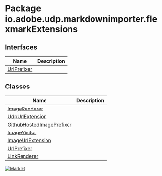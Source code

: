 # Package io.adobe.udp.markdownimporter.flexmarkExtensions

## Interfaces
| Name | Description |
| --- | --- |
| [UrlPrefixer](UrlPrefixer.html) |  |

## Classes
| Name | Description |
| --- | --- |
| [ImageRenderer](ImageRenderer.html) |  |
| [UdpUrlExtension](UdpUrlExtension.html) |  |
| [GithubHostedImagePrefixer](GithubHostedImagePrefixer.html) |  |
| [ImageVisitor](ImageVisitor.html) |  |
| [ImageUrlExtension](ImageUrlExtension.html) |  |
| [UrlPrefixer](UrlPrefixer.html) |  |
| [LinkRenderer](LinkRenderer.html) |  |


[![Marklet](https://img.shields.io/badge/Generated%20by-Marklet-green.svg)](https://github.com/Faylixe/marklet)